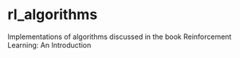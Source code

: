 # rl_algorithms
Implementations of algorithms discussed in the book Reinforcement Learning: An Introduction
